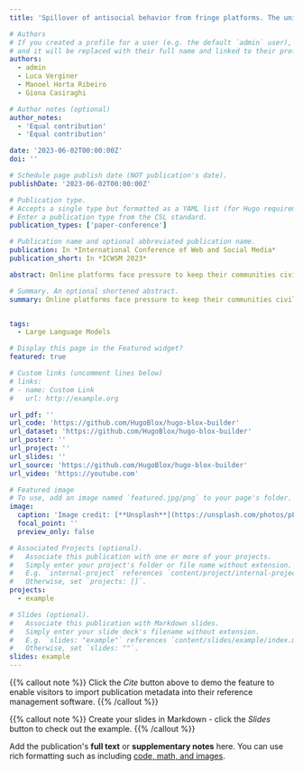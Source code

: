 ```yaml
---
title: 'Spillover of antisocial behavior from fringe platforms. The unintended consequences of community banning'

# Authors
# If you created a profile for a user (e.g. the default `admin` user), write the username (folder name) here
# and it will be replaced with their full name and linked to their profile.
authors:
  - admin
  - Luca Verginer
  - Manoel Horta Ribeiro
  - Giona Casiraghi

# Author notes (optional)
author_notes:
  - 'Equal contribution'
  - 'Equal contribution'

date: '2023-06-02T00:00:00Z'
doi: ''

# Schedule page publish date (NOT publication's date).
publishDate: '2023-06-02T00:00:00Z'

# Publication type.
# Accepts a single type but formatted as a YAML list (for Hugo requirements).
# Enter a publication type from the CSL standard.
publication_types: ['paper-conference']

# Publication name and optional abbreviated publication name.
publication: In *International Conference of Web and Social Media*
publication_short: In *ICWSM 2023*

abstract: Online platforms face pressure to keep their communities civil and respectful. Thus, banning problematic online communities from mainstream platforms is often met with enthusiastic public reactions. However, this policy can lead users to migrate to alternative fringe platforms with lower moderation standards and may reinforce antisocial behaviors. As users of these communities often remain co-active across mainstream and fringe platforms, antisocial behaviors may spill over onto the mainstream platform. We study this possible spillover by analyzing 70,000 users from three banned communities that migrated to fringe platforms r/The_Donald, r/GenderCritical, and r/Incels. Using a difference-in-differences design, we contrast co-active users with matched counterparts to estimate the causal effect of fringe platform participation on users' antisocial behavior on Reddit. Our results show that participating in the fringe communities increases users' toxicity on Reddit (as measured by Perspective API) and involvement with subreddits similar to the banned community---which often also breach platform norms. The effect intensifies with time and exposure to the fringe platform. In short, we find evidence for a spillover of antisocial behavior from fringe platforms onto Reddit via co-participation.

# Summary. An optional shortened abstract.
summary: Online platforms face pressure to keep their communities civil and respectful. Thus, banning problematic online communities from mainstream platforms is often met with enthusiastic public reactions. However, this policy can lead users to migrate to alternative fringe platforms with lower moderation standards and may reinforce antisocial behaviors. As users of these communities often remain co-active across mainstream and fringe platforms, antisocial behaviors may spill over onto the mainstream platform. We study this possible spillover by analyzing 70,000 users from three banned communities that migrated to fringe platforms r/The_Donald, r/GenderCritical, and r/Incels. Using a difference-in-differences design, we contrast co-active users with matched counterparts to estimate the causal effect of fringe platform participation on users' antisocial behavior on Reddit. Our results show that participating in the fringe communities increases users' toxicity on Reddit (as measured by Perspective API) and involvement with subreddits similar to the banned community---which often also breach platform norms. The effect intensifies with time and exposure to the fringe platform. In short, we find evidence for a spillover of antisocial behavior from fringe platforms onto Reddit via co-participation.


tags:
  - Large Language Models

# Display this page in the Featured widget?
featured: true

# Custom links (uncomment lines below)
# links:
# - name: Custom Link
#   url: http://example.org

url_pdf: ''
url_code: 'https://github.com/HugoBlox/hugo-blox-builder'
url_dataset: 'https://github.com/HugoBlox/hugo-blox-builder'
url_poster: ''
url_project: ''
url_slides: ''
url_source: 'https://github.com/HugoBlox/hugo-blox-builder'
url_video: 'https://youtube.com'

# Featured image
# To use, add an image named `featured.jpg/png` to your page's folder.
image:
  caption: 'Image credit: [**Unsplash**](https://unsplash.com/photos/pLCdAaMFLTE)'
  focal_point: ''
  preview_only: false

# Associated Projects (optional).
#   Associate this publication with one or more of your projects.
#   Simply enter your project's folder or file name without extension.
#   E.g. `internal-project` references `content/project/internal-project/index.md`.
#   Otherwise, set `projects: []`.
projects:
  - example

# Slides (optional).
#   Associate this publication with Markdown slides.
#   Simply enter your slide deck's filename without extension.
#   E.g. `slides: "example"` references `content/slides/example/index.md`.
#   Otherwise, set `slides: ""`.
slides: example
---
```


{{% callout note %}}
Click the _Cite_ button above to demo the feature to enable visitors to import publication metadata into their reference management software.
{{% /callout %}}

{{% callout note %}}
Create your slides in Markdown - click the _Slides_ button to check out the example.
{{% /callout %}}

Add the publication's **full text** or **supplementary notes** here. You can use rich formatting such as including [code, math, and images](https://docs.hugoblox.com/content/writing-markdown-latex/).
